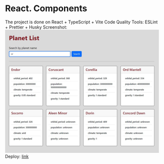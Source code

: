 # React. Components
The project is done on React + TypeScript + Vite
Code Quality Tools: ESLint + Prettier + Husky
Screenshot: ![](https://github.com/Mali-zi/star-wars/blob/star-wars/src/img/star-wars.JPG)
Deploy: [link](https://mali-zi-components.netlify.app/)
